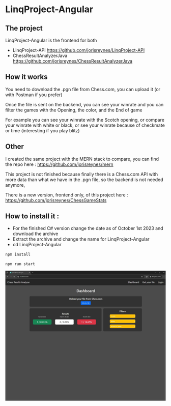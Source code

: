 # LinqProject-Angular

## The project

LinqProject-Angular is the frontend for both 

- LinqProject-API https://github.com/jorisreynes/LinqProject-API 
- ChessResultAnalyzerJava https://github.com/jorisreynes/ChessResultAnalyzerJava

## How it works

You need to download the .pgn file from Chess.com, you can upload it (or with Postman if you prefer)

Once the file is sent on the backend, you can see your winrate and you can filter the games with the Opening, the color, and the End of game

For example you can see your winrate with the Scotch opening, or compare your winrate with white or black, or see your winrate because of checkmate or time (interesting if you play blitz)

## Other

I created the same project with the MERN stack to compare, you can find the repo here : https://github.com/jorisreynes/mern

This project is not finished because finally there is a Chess.com API with more data than what we have in the .pgn file, so the backend is not needed anymore, 

There is a new version, frontend only, of this project here : https://github.com/jorisreynes/ChessGameStats

## How to install it :

- For the finished C# version change the date as of October 1st 2023 and download the archive
- Extract the archive and change the name for LinqProject-Angular
- cd LinqProject-Angular

```
npm install
```

```
npm run start
```

![ChessResultAnalyzerJava](AngularScreenshot.jpg)
